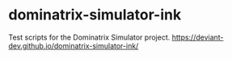 # dominatrix-simulator-ink
Test scripts for the Dominatrix Simulator project.
https://deviant-dev.github.io/dominatrix-simulator-ink/

